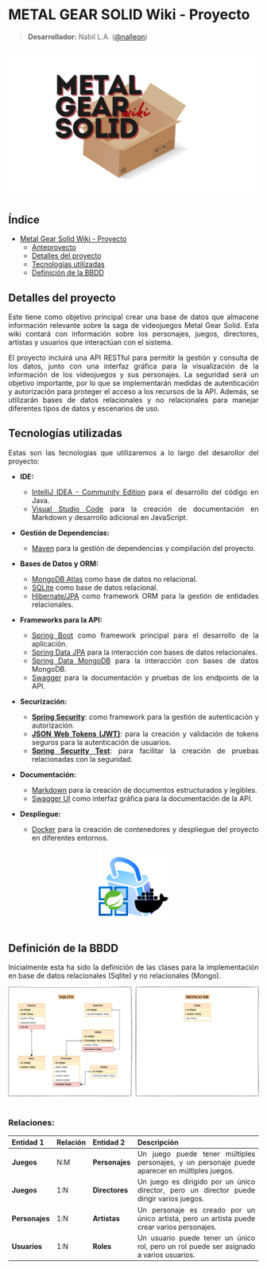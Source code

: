 <div align="justify">

# METAL GEAR SOLID Wiki - Proyecto
> **Desarrollador:** Nabil L.A. ([@nalleon](https://github.com/nalleon)) 

<br>

<div align="center">
<img src="img/logo.png" width=600>
</div>

## Índice
- [Metal Gear Solid Wiki - Proyecto](/code/mgs-project/)
  - [Anteproyecto](/draft-project/)
  - [Detalles del proyecto](#index01)
  - [Tecnologías utilizadas](#index02)
  - [Definición de la BBDD](#index03)


## Detalles del proyecto <a name="index01"></a>

Este tiene como objetivo principal crear una base de datos que almacene información relevante sobre la saga de videojuegos Metal Gear Solid. Esta wiki contará con información sobre los personajes, juegos, directores, artistas y usuarios que interactúan con el sistema. 
  

El proyecto incluirá una API RESTful para permitir la gestión y consulta de los datos, junto con una interfaz gráfica para la visualización de la información de los videojuegos y sus personajes. La seguridad será un objetivo importante, por lo que se implementarán medidas de autenticación y autorización para proteger el acceso a los recursos de la API. Además, se utilizarán bases de datos relacionales y no relacionales para manejar diferentes tipos de datos y escenarios de uso.



## Tecnologías utilizadas <a name="index02"></a>

Estas son las tecnologías que utilizaremos a lo largo del desarollor del proyecto:

- **IDE:**
  - [IntelliJ IDEA - Community Edition](https://www.jetbrains.com/idea/) para el desarrollo del código en Java.
  - [Visual Studio Code](https://code.visualstudio.com/) para la creación de documentación en Markdown y desarrollo adicional en JavaScript.

- **Gestión de Dependencias:**
  - [Maven](https://maven.apache.org/) para la gestión de dependencias y compilación del proyecto.

- **Bases de Datos y ORM:**
  - [MongoDB Atlas](https://www.mongodb.com/) como base de datos no relacional.
  - [SQLite](https://www.sqlite.org/index.html) como base de datos relacional.
  - [Hibernate/JPA](https://hibernate.org/) como framework ORM para la gestión de entidades relacionales.

- **Frameworks para la API:**
  - [Spring Boot](https://spring.io/projects/spring-boot) como framework principal para el desarrollo de la aplicación.
  - [Spring Data JPA](https://spring.io/projects/spring-data-jpa) para la interacción con bases de datos relacionales.
  - [Spring Data MongoDB](https://spring.io/projects/spring-data-mongodb) para la interacción con bases de datos MongoDB.
  - [Swagger](https://swagger.io/) para la documentación y pruebas de los endpoints de la API.

- **Securización:**
  - [**Spring Security**](https://spring.io/projects/spring-security): como framework para la gestión de autenticación y autorización.
  - [**JSON Web Tokens (JWT)**](https://jwt.io/): para la creación y validación de tokens seguros para la autenticación de usuarios.
  - [**Spring Security Test**](https://docs.spring.io/spring-security/reference/testing/overview.html): para facilitar la creación de pruebas relacionadas con la seguridad.

- **Documentación:**
  - [Markdown](https://daringfireball.net/projects/markdown/) para la creación de documentos estructurados y legibles.
  - [Swagger UI](https://swagger.io/tools/swagger-ui/) como interfaz gráfica para la documentación de la API.

- **Despliegue:**
  - [Docker](https://www.docker.com/) para la creación de contenedores y despliegue del proyecto en diferentes entornos.


<div align="center">
<img src="img/tech.png" width=140>
</div>

## Definición de la BBDD <a name="index03"></a>

Inicialmente esta ha sido la definición de las clases para la implementación en base de datos relacionales (Sqlite) y no relacionales (Mongo).

<div align="center">
<img src="img/classes-diagram-db.png">
</div>

<br>


### Relaciones:

| Entidad 1    | Relación | Entidad 2    | Descripción            |
|--------------|----------|--------------|------------------------|
| **Juegos**   | N:M      | **Personajes** | Un juego puede tener múltiples personajes, y un personaje puede aparecer en múltiples juegos. |
| **Juegos**   | 1:N      | **Directores** | Un juego es dirigido por un único director, pero un director puede dirigir varios juegos. |
| **Personajes** | 1:N    | **Artistas**   | Un personaje es creado por un único artista, pero un artista puede crear varios personajes. |
| **Usuarios** | 1:N      | **Roles**      | Un usuario puede tener un único rol, pero un rol puede ser asignado a varios usuarios. |


<br>
